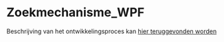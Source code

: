 # Zoekmechanisme_WPF


Beschrijving van het ontwikkelingsproces kan [hier teruggevonden worden](https://www.benjaminvr.net/2021/11/ontwikkelen-van-een-zoekmechanisme-voor.html)
